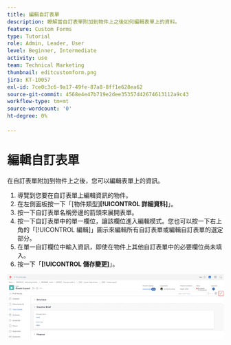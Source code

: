 ```yaml
---
title: 編輯自訂表單
description: 瞭解當自訂表單附加到物件上之後如何編輯表單上的資料。
feature: Custom Forms
type: Tutorial
role: Admin, Leader, User
level: Beginner, Intermediate
activity: use
team: Technical Marketing
thumbnail: editcustomform.png
jira: KT-10057
exl-id: 7ce0c3c6-9a17-49fe-87a8-8ff1e628ea62
source-git-commit: 4568e4e47b719e2dee35357d42674613112a9c43
workflow-type: tm+mt
source-wordcount: '0'
ht-degree: 0%

---
```


# 編輯自訂表單

<!--
21.4 updates have been made here
-->

在自訂表單附加到物件上之後，您可以編輯表單上的資訊。

1. 導覽到您要在自訂表單上編輯資訊的物件。
1. 在左側面板按一下「[物件類型]**[!UICONTROL 詳細資料]**」。
1. 按一下自訂表單名稱旁邊的箭頭來展開表單。
1. 按一下自訂表單中的單一欄位，讓該欄位進入編輯模式。您也可以按一下右上角的「[!UICONTROL 編輯]」圖示來編輯所有自訂表單或編輯自訂表單的選定部分。
1. 在單一自訂欄位中輸入資訊，即使在物件上其他自訂表單中的必要欄位尚未填入。
1. 按一下「**[!UICONTROL 儲存變更]**」。

![「任務詳細資料」視窗顯示正在編輯自訂表單](assets/custom-forms-edit-a-custom-form.jpg)
